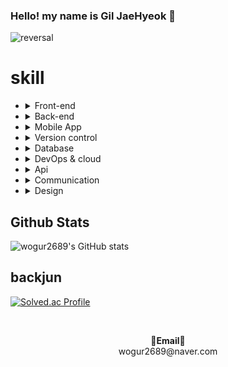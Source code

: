 ### Hello! my name is Gil JaeHyeok 👋

![reversal](https://capsule-render.vercel.app/api?type=rect&color=gradient&text=%20%20재혁%20%20&fontAlign=30&fontSize=30&textBg=true&desc=devloper&descAlign=60&descAlignY=50)

<h1>skill</h1>
<ul>
  <li>
    <details>
    <summary>Front-end</summary>
    <ul>
      <li>HTML/CSS/JS</li>
      <li>JQuery</li>
      <li>React</li>
      <li>Vue</li>
      <li>bootStrap</li>
    </ul>
    </details>
  </li>
  <li>
  <details>
 <summary>Back-end</summary>
  <ul>
    <li>php</li>
    <li>jsp</li>
    <li>Thymeleaf</li>
    <li>python(crawling)</li>
    <li>Spring boot</li>
    <li>Spring Framework</li>
    <li>NodeJS</li>
  </ul>
  </details>
  </li>
  <li>
  <details>
  <summary>Mobile App</summary>
  <ul>
    <li>Android
    <ul>
      <li>java</li>
      <li>kotlin</li>
    </ul>
    </li>
  </ul>
  </details>
  </li>
  <li>
  <details>
<summary>Version control</summary>
  <ul>
    <li>Svn</li>
    <li>Git</li>
  </ul>
  </details>
  </li>
  <li>
 <details>
 <summary>Database</summary>
  <ul>
    <li>MySQL</li>
    <li>PostgreSQL</li>
    <li>Oracle</li>
    <li>Firebase</li>
    <li>Redis</li>
  </ul>
  </details>
  </li>
  <li>
 <details>
 <summary>DevOps & cloud</summary>
  <ul>
    <li>windows</li>
    <li>linux</li>
    <li>github pages</li>
    <li>netlify</li>
    <li>cloudtype</li>
    <li>jenkins</li>
    <li>docker</li>
    <li>accodian(kubernetes)</li>
    <li>AWS</li>
  </ul>
  </details>
  </li>
  <li>
 <details>
 <summary>Api</summary>
  <ul>
    <li>RestApi</li>
  </ul>
  </details>
  </li>
    <li>
 <details>
 <summary>Communication</summary>
  <ul>
    <li>slack</li>
    <li>jira</li>
    <li>notion</li>
    <li>dooray</li>
    <li>kakaowork</li>
    <li>trello</li>
  </ul>
  </details>
  </li>
  <li>
 <details>
 <summary>Design</summary>
  <ul>
    <li>figma</li>
    <li>zeplin</li>
    <li>photoshop</li>
  </ul>
  </details>
  </li>
</ul>

  
<h2>Github Stats</h2>

![wogur2689's GitHub stats](https://github-readme-stats.vercel.app/api?username=wogur2689&show_icons=true&theme=merko)

<h2>backjun</h2>

[![Solved.ac Profile](http://mazassumnida.wtf/api/v2/generate_badge?boj=wogur2689)](https://solved.ac/wogur2689/)


&nbsp;
<p align="center">
<Strong>📧Email📧</Strong><br>wogur2689@naver.com<br>
</p>
